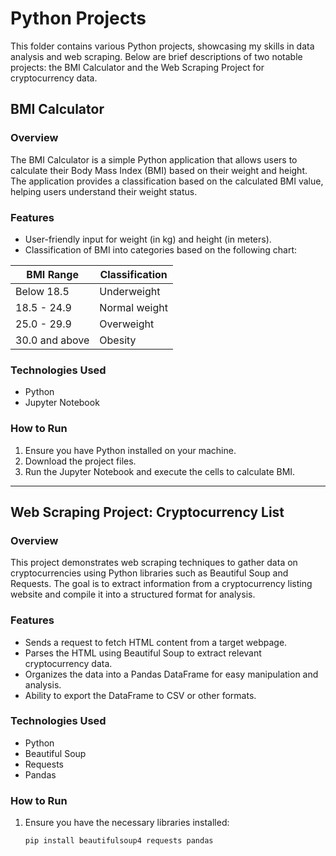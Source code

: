 # Python Projects

This folder contains various Python projects, showcasing my skills in data analysis and web scraping. Below are brief descriptions of two notable projects: the BMI Calculator and the Web Scraping Project for cryptocurrency data.

## BMI Calculator

### Overview

The BMI Calculator is a simple Python application that allows users to calculate their Body Mass Index (BMI) based on their weight and height. The application provides a classification based on the calculated BMI value, helping users understand their weight status.

### Features

- User-friendly input for weight (in kg) and height (in meters).
- Classification of BMI into categories based on the following chart:

| BMI Range        | Classification      |
|------------------|---------------------|
| Below 18.5       | Underweight         |
| 18.5 - 24.9      | Normal weight       |
| 25.0 - 29.9      | Overweight          |
| 30.0 and above   | Obesity             |

### Technologies Used

- Python
- Jupyter Notebook

### How to Run

1. Ensure you have Python installed on your machine.
2. Download the project files.
3. Run the Jupyter Notebook and execute the cells to calculate BMI.

---

## Web Scraping Project: Cryptocurrency List

### Overview

This project demonstrates web scraping techniques to gather data on cryptocurrencies using Python libraries such as Beautiful Soup and Requests. The goal is to extract information from a cryptocurrency listing website and compile it into a structured format for analysis.

### Features

- Sends a request to fetch HTML content from a target webpage.
- Parses the HTML using Beautiful Soup to extract relevant cryptocurrency data.
- Organizes the data into a Pandas DataFrame for easy manipulation and analysis.
- Ability to export the DataFrame to CSV or other formats.

### Technologies Used

- Python
- Beautiful Soup
- Requests
- Pandas

### How to Run

1. Ensure you have the necessary libraries installed:
   ```bash
   pip install beautifulsoup4 requests pandas
